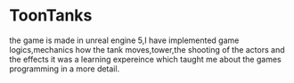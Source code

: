 # ToonTanks
the game is made in unreal engine 5,I have implemented game logics,mechanics 
how the tank moves,tower,the shooting of the actors and the effects
it was a learning expereince which taught me about the games programming in a more detail.

